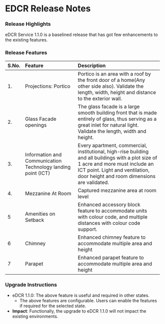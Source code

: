 # EDCR Release Notes

### Release Highlights <a id="Release-Highlights"></a>

eDCR Service 1.1.0 is a baselined release that has got few enhancements to the existing features.

### Release Features <a id="Release-Features"></a>

| **S.No.** | **Feature** | **Description** |
| :--- | :--- | :--- |
| 1. | Projections: Portico |  Portico is an area with a roof by the front door of a home\(Any other side also\). Validate the length, width, height and distance to the exterior wall. |
| 2. | Glass Facade openings | The glass facade is a large smooth building front that is made entirely of glass, thus serving as a great inlet for natural light. Validate the length, width and height. |
| 3. | Information and Communication Technology landing point \(ICT\) | Every apartment, commercial, institutional, high-rise building and all buildings with a plot size of 1 acre and more must include an ICT point. Light and ventilation, door height and room dimensions are validated. |
| 4. | Mezzanine At Room | Captured mezzanine area at room level |
| 5 | Amenities on Setback | Enhanced accessory block feature to accommodate units with colour code, and multiple distances with colour code support. |
| 6 | Chimney | Enhanced chimney feature to accommodate multiple area and height |
| 7 | Parapet | Enhanced parapet feature to accommodate multiple area and height |

### Upgrade Instructions <a id="Upgrade-Instructions"></a>

* eDCR 1.1.0: The above feature is useful and required in other states.
  * The above features are configurable. Users can enable the features if required for the selected state.
* **Impact**: Functionally, the upgrade to eDCR 1.1.0 will not impact the existing environments.

